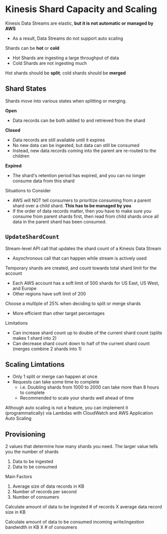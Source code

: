 # Kinesis Shard Capacity and Scaling

Kinesis Data Streams are elastic, **but it is not automatic or managed by AWS**
- As a result, Data Streams do not support auto scaling

Shards can be **hot** or **cold**
- Hot Shards are ingesting a large throughput of data
- Cold Shards are not ingesting much

Hot shards should be **split**; cold shards should be **merged**

## Shard States

Shards move into various states when splitting or merging.

**Open**
- Data records can be both added to and retrieved from the shard

**Closed**
- Data records are still available until it expires
- No new data can be ingested, but data can still be consumed
- Instead, new data records coming into the parent are re-routed to the children

**Expired**
- The shard's retention period has expired, and you can no longer consume data from this shard

Situations to Consider
- AWS will NOT tell consumers to prioritize consuming from a parent shard over a child shard. **This has to be managed by you**
- If the order of data records matter, then you have to make sure you consume from parent shards first, then read from child shards once all data in the parent shard has been consumed.

## `UpdateShardCount`

Stream-level API call that updates the shard count of a Kinesis Data Stream
- Asynchronous call that can happen while stream is actively used

Temporary shards are created, and count towards total shard limit for the account
- Each AWS account has a soft limit of 500 shards for US East, US West, and Europe
- Other regions have soft limit of 200

Choose a multiple of 25% when deciding to split or merge shards
- More efficient than other target percentages

Limitations
- Can increase shard count up to double of the current shard count (splits makes 1 shard into 2)
- Can decrease shard count down to half of the current shard count (merges combine 2 shards into 1)

## Scaling Limtations

- Only 1 split or merge can happen at once
- Requests can take some time to complete
  - i.e. Doubling shards from 1000 to 2000 can take more than 8 hours to complete
  - Recommended to scale your shards well ahead of time

Although auto scaling is not a feature, you can implement it (programmatically) via Lambdas with CloudWatch and AWS Application Auto Scaling

## Provisioning

2 values that determine how many shards you need. The larger value tells you the number of shards
1. Data to be ingested
2. Data to be consumed

Main Factors
1. Average size of data records in KB
2. Number of records per second
3. Number of consumers

Calculate amount of data to be ingested
	# of records X average data record size in KB

Calculate amount of data to be consumed
	incoming write/ingestion bandwidth in KB X # of consumers

